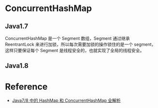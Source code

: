 # ConcurrentHashMap

## Java1.7
ConcurrentHashMap 是一个 Segment 数组，Segment 通过继承 ReentrantLock 来进行加锁，所以每次需要加锁的操作锁住的是一个 segment，这样只要保证每个 Segment 是线程安全的，也就实现了全局的线程安全。



## Java1.8









# Reference
- [Java7/8 中的 HashMap 和 ConcurrentHashMap 全解析](http://www.importnew.com/28263.html)